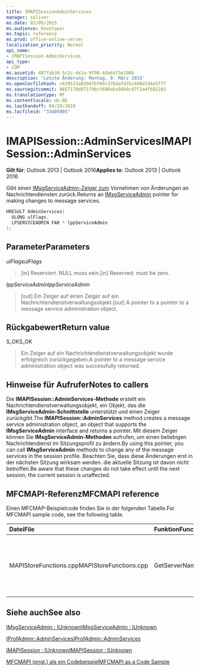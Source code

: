 ```yaml
---
title: IMAPISessionAdminServices
manager: soliver
ms.date: 03/09/2015
ms.audience: Developer
ms.topic: reference
ms.prod: office-online-server
localization_priority: Normal
api_name:
- IMAPISession.AdminServices
api_type:
- COM
ms.assetid: 487fab39-5c2c-4e1a-9f90-4da64f5e198b
description: 'Letzte Änderung: Montag, 9. März 2015'
ms.openlocfilehash: c639523a02047bf00c378dafd7bc698d7d4e5fff
ms.sourcegitcommit: 8657170d071f9bcf680aba50b9c07f2a4fb82283
ms.translationtype: MT
ms.contentlocale: de-DE
ms.lasthandoff: 04/28/2019
ms.locfileid: "33405905"
---
```

# <a name="imapisessionadminservices"></a><span data-ttu-id="c82b2-103">IMAPISession::AdminServices</span><span class="sxs-lookup"><span data-stu-id="c82b2-103">IMAPISession::AdminServices</span></span>

  
  
<span data-ttu-id="c82b2-104">**Gilt für**: Outlook 2013 | Outlook 2016</span><span class="sxs-lookup"><span data-stu-id="c82b2-104">**Applies to**: Outlook 2013 | Outlook 2016</span></span> 
  
<span data-ttu-id="c82b2-105">Gibt einen [IMsgServiceAdmin-Zeiger zum](imsgserviceadminiunknown.md) Vornehmen von Änderungen an Nachrichtendiensten zurück.</span><span class="sxs-lookup"><span data-stu-id="c82b2-105">Returns an [IMsgServiceAdmin](imsgserviceadminiunknown.md) pointer for making changes to message services.</span></span> 
  
```cpp
HRESULT AdminServices(
  ULONG ulFlags,
  LPSERVICEADMIN FAR * lppServiceAdmin
);
```

## <a name="parameters"></a><span data-ttu-id="c82b2-106">Parameter</span><span class="sxs-lookup"><span data-stu-id="c82b2-106">Parameters</span></span>

 <span data-ttu-id="c82b2-107">_ulFlags_</span><span class="sxs-lookup"><span data-stu-id="c82b2-107">_ulFlags_</span></span>
  
> <span data-ttu-id="c82b2-108">[in] Reserviert. NULL muss sein.</span><span class="sxs-lookup"><span data-stu-id="c82b2-108">[in] Reserved; must be zero.</span></span>
    
 <span data-ttu-id="c82b2-109">_lppServiceAdmin_</span><span class="sxs-lookup"><span data-stu-id="c82b2-109">_lppServiceAdmin_</span></span>
  
> <span data-ttu-id="c82b2-110">[out] Ein Zeiger auf einen Zeiger auf ein Nachrichtendienstverwaltungsobjekt.</span><span class="sxs-lookup"><span data-stu-id="c82b2-110">[out] A pointer to a pointer to a message service administration object.</span></span>
    
## <a name="return-value"></a><span data-ttu-id="c82b2-111">Rückgabewert</span><span class="sxs-lookup"><span data-stu-id="c82b2-111">Return value</span></span>

<span data-ttu-id="c82b2-112">S_OK</span><span class="sxs-lookup"><span data-stu-id="c82b2-112">S_OK</span></span> 
  
> <span data-ttu-id="c82b2-113">Ein Zeiger auf ein Nachrichtendienstverwaltungsobjekt wurde erfolgreich zurückgegeben.</span><span class="sxs-lookup"><span data-stu-id="c82b2-113">A pointer to a message service administration object was successfully returned.</span></span>
    
## <a name="notes-to-callers"></a><span data-ttu-id="c82b2-114">Hinweise für Aufrufer</span><span class="sxs-lookup"><span data-stu-id="c82b2-114">Notes to callers</span></span>

<span data-ttu-id="c82b2-115">Die **IMAPISession::AdminServices-Methode** erstellt ein Nachrichtendienstverwaltungsobjekt, ein Objekt, das die **IMsgServiceAdmin-Schnittstelle** unterstützt und einen Zeiger zurückgibt.</span><span class="sxs-lookup"><span data-stu-id="c82b2-115">The **IMAPISession::AdminServices** method creates a message service administration object, an object that supports the **IMsgServiceAdmin** interface and returns a pointer.</span></span> <span data-ttu-id="c82b2-116">Mit diesem Zeiger können Sie **IMsgServiceAdmin-Methoden** aufrufen, um einen beliebigen Nachrichtendienst im Sitzungsprofil zu ändern.</span><span class="sxs-lookup"><span data-stu-id="c82b2-116">By using this pointer, you can call **IMsgServiceAdmin** methods to change any of the message services in the session profile.</span></span> <span data-ttu-id="c82b2-117">Beachten Sie, dass diese Änderungen erst in der nächsten Sitzung wirksam werden. die aktuelle Sitzung ist davon nicht betroffen.</span><span class="sxs-lookup"><span data-stu-id="c82b2-117">Be aware that these changes do not take effect until the next session; the current session is unaffected.</span></span> 
  
## <a name="mfcmapi-reference"></a><span data-ttu-id="c82b2-118">MFCMAPI-Referenz</span><span class="sxs-lookup"><span data-stu-id="c82b2-118">MFCMAPI reference</span></span>

<span data-ttu-id="c82b2-119">Einen MFCMAP-Beispielcode finden Sie in der folgenden Tabelle.</span><span class="sxs-lookup"><span data-stu-id="c82b2-119">For MFCMAPI sample code, see the following table.</span></span>
  
|<span data-ttu-id="c82b2-120">**Datei**</span><span class="sxs-lookup"><span data-stu-id="c82b2-120">**File**</span></span>|<span data-ttu-id="c82b2-121">**Funktion**</span><span class="sxs-lookup"><span data-stu-id="c82b2-121">**Function**</span></span>|<span data-ttu-id="c82b2-122">**Comment**</span><span class="sxs-lookup"><span data-stu-id="c82b2-122">**Comment**</span></span>|
|:-----|:-----|:-----|
|<span data-ttu-id="c82b2-123">MAPIStoreFunctions.cpp</span><span class="sxs-lookup"><span data-stu-id="c82b2-123">MAPIStoreFunctions.cpp</span></span>  <br/> |<span data-ttu-id="c82b2-124">GetServerName</span><span class="sxs-lookup"><span data-stu-id="c82b2-124">GetServerName</span></span>  <br/> |<span data-ttu-id="c82b2-125">MFCMAPI verwendet die **IMAPISession::AdminServices-Methode,** um auf das Profil zu zugreifen, um den Servernamen zu lesen.</span><span class="sxs-lookup"><span data-stu-id="c82b2-125">MFCMAPI uses the **IMAPISession::AdminServices** method to access the profile to read the server name.</span></span>  <br/> |
   
## <a name="see-also"></a><span data-ttu-id="c82b2-126">Siehe auch</span><span class="sxs-lookup"><span data-stu-id="c82b2-126">See also</span></span>



[<span data-ttu-id="c82b2-127">IMsgServiceAdmin : IUnknown</span><span class="sxs-lookup"><span data-stu-id="c82b2-127">IMsgServiceAdmin : IUnknown</span></span>](imsgserviceadminiunknown.md)
  
[<span data-ttu-id="c82b2-128">IProfAdmin::AdminServices</span><span class="sxs-lookup"><span data-stu-id="c82b2-128">IProfAdmin::AdminServices</span></span>](iprofadmin-adminservices.md)
  
[<span data-ttu-id="c82b2-129">IMAPISession : IUnknown</span><span class="sxs-lookup"><span data-stu-id="c82b2-129">IMAPISession : IUnknown</span></span>](imapisessioniunknown.md)


[<span data-ttu-id="c82b2-130">MFCMAPI (engl.) als ein Codebeispiel</span><span class="sxs-lookup"><span data-stu-id="c82b2-130">MFCMAPI as a Code Sample</span></span>](mfcmapi-as-a-code-sample.md)

